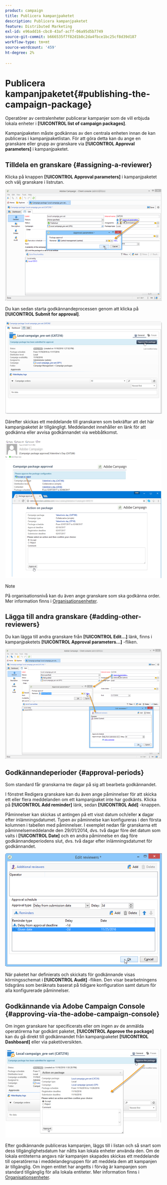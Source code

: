 ```yaml
---
product: campaign
title: Publicera kampanjpaketet
description: Publicera kampanjpaketet
feature: Distributed Marketing
exl-id: e96add16-cbc8-43af-acff-06a95d5b7749
source-git-commit: b666535f7f82d1b8c2da4fbce1bc25cf8d39d187
workflow-type: tm+mt
source-wordcount: '459'
ht-degree: 2%

---
```


# Publicera kampanjpaketet{#publishing-the-campaign-package}



Operatörer av centralenheter publicerar kampanjer som de vill erbjuda lokala enheter i **[!UICONTROL list of campaign packages]**.

Kampanjpaketen måste godkännas av den centrala enheten innan de kan publiceras i kampanjpaketlistan. För att göra detta kan du ange en granskare eller grupp av granskare via **[!UICONTROL Approval parameters]** i kampanjpaketet.

## Tilldela en granskare {#assigning-a-reviewer}

Klicka på knappen **[!UICONTROL Approval parameters]** i kampanjpaketet och välj granskare i listrutan.

![](assets/s_advuser_mkg_dist_define_valid.png)

Du kan sedan starta godkännandeprocessen genom att klicka på **[!UICONTROL Submit for approval]**.

![](assets/s_advuser_mkg_dist_valid_process.png)

Därefter skickas ett meddelande till granskaren som bekräftar att det här kampanjpaketet är tillgängligt. Meddelandet innehåller en länk för att godkänna eller avvisa godkännandet via webbåtkomst.

![](assets/s_advuser_mkg_dist_valid_process1.png)

>[!NOTE]
>
>På organisationsnivå kan du även ange granskare som ska godkänna order. Mer information finns i [Organisationsenheter](about-distributed-marketing.md#organizational-entities).

## Lägga till andra granskare {#adding-other-reviewers}

Du kan lägga till andra granskare från **[!UICONTROL Edit...]** länk, finns i kampanjpaketets **[!UICONTROL Approval parameters...]** -fliken.

![](assets/s_advuser_mkg_dist_select_op_valid.png)

## Godkännandeperioder {#approval-periods}

Som standard får granskarna tre dagar på sig att bearbeta godkännandet.

I fönstret Redigera granskare kan du även ange påminnelser för att skicka ett eller flera meddelanden om ett kampanjpaket inte har godkänts. Klicka på **[!UICONTROL Add reminder]** länk, sedan **[!UICONTROL Add]** -knappen.

Påminnelser kan skickas ut antingen på ett visst datum och/eller **x** dagar efter inlämningsdatumet. Typen av påminnelse kan konfigureras i den första kolumnen i tabellen med påminnelser. I exemplet nedan får granskarna ett påminnelsemeddelande den 29/01/2014, dvs. två dagar före det datum som valts i **[!UICONTROL Date]** och en andra påminnelse en dag före godkännandeperiodens slut, dvs. två dagar efter inlämningsdatumet för godkännandet.

![](assets/s_advuser_mkg_dist_reminder_planning.png)

När paketet har definierats och skickats för godkännande visas körningsschemat i **[!UICONTROL Audit]** -fliken. Den visar bearbetningens tidsgräns som beräknats baserat på tidigare konfiguration samt datum för alla konfigurerade påminnelser.

## Godkännande via Adobe Campaign Console {#approving-via-the-adobe-campaign-console}

Om ingen granskare har specificerats eller om ingen av de anmälda operatörerna har godkänt paketet, **[!UICONTROL Approve the package]** kan du gå direkt till godkännandet från kampanjpaketet **[!UICONTROL Dashboard]** eller via paketöversikten.

![](assets/s_advuser_mkg_dist_valid_button.png)

Efter godkännande publiceras kampanjen, läggs till i listan och så snart som dess tillgänglighetsdatum har nåtts kan lokala enheter använda den. Om de lokala entiteterna angavs när kampanjen skapades skickas ett meddelande till operatörerna i meddelandegruppen för att meddela dem att kampanjen är tillgänglig. Om ingen entitet har angetts i förväg är kampanjen som standard tillgänglig för alla lokala entiteter. Mer information finns i [Organisationsenheter](about-distributed-marketing.md#organizational-entities).
